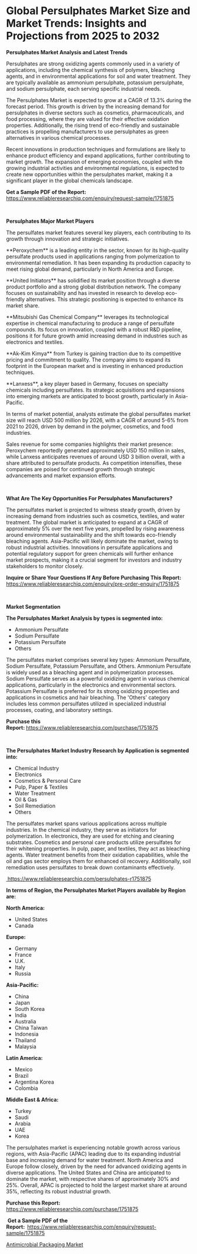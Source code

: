 <p><h1>Global Persulphates Market Size and Market Trends: Insights and Projections from 2025 to 2032</h1></p><p><strong>Persulphates Market Analysis and Latest Trends</strong></p>
<p><p>Persulphates are strong oxidizing agents commonly used in a variety of applications, including the chemical synthesis of polymers, bleaching agents, and in environmental applications for soil and water treatment. They are typically available as ammonium persulphate, potassium persulphate, and sodium persulphate, each serving specific industrial needs.</p><p>The Persulphates Market is expected to grow at a CAGR of 13.3% during the forecast period. This growth is driven by the increasing demand for persulphates in diverse sectors such as cosmetics, pharmaceuticals, and food processing, where they are valued for their effective oxidation properties. Additionally, the rising trend of eco-friendly and sustainable practices is propelling manufacturers to use persulphates as green alternatives in various chemical processes.</p><p>Recent innovations in production techniques and formulations are likely to enhance product efficiency and expand applications, further contributing to market growth. The expansion of emerging economies, coupled with the growing industrial activities and environmental regulations, is expected to create new opportunities within the persulphates market, making it a significant player in the global chemicals landscape.</p></p>
<p><strong>Get a Sample PDF of the Report:&nbsp;</strong> <a href="https://www.reliableresearchiq.com/enquiry/request-sample/1751875?utm_campaign=3046&utm_medium=2&utm_source=Github&utm_content=ia&utm_term=01042025&utm_id=persulphates">https://www.reliableresearchiq.com/enquiry/request-sample/1751875</a></p>
<p>&nbsp;</p>
<p><strong>Persulphates Major Market Players</strong></p>
<p><p>The persulfates market features several key players, each contributing to its growth through innovation and strategic initiatives. </p><p>**Peroxychem** is a leading entity in the sector, known for its high-quality persulfate products used in applications ranging from polymerization to environmental remediation. It has been expanding its production capacity to meet rising global demand, particularly in North America and Europe.</p><p>**United Initiators** has solidified its market position through a diverse product portfolio and a strong global distribution network. The company focuses on sustainability and has invested in research to develop eco-friendly alternatives. This strategic positioning is expected to enhance its market share.</p><p>**Mitsubishi Gas Chemical Company** leverages its technological expertise in chemical manufacturing to produce a range of persulfate compounds. Its focus on innovation, coupled with a robust R&D pipeline, positions it for future growth amid increasing demand in industries such as electronics and textiles.</p><p>**Ak-Kim Kimya** from Turkey is gaining traction due to its competitive pricing and commitment to quality. The company aims to expand its footprint in the European market and is investing in enhanced production techniques.</p><p>**Lanxess**, a key player based in Germany, focuses on specialty chemicals including persulfates. Its strategic acquisitions and expansions into emerging markets are anticipated to boost growth, particularly in Asia-Pacific.</p><p>In terms of market potential, analysts estimate the global persulfates market size will reach USD 500 million by 2026, with a CAGR of around 5-6% from 2021 to 2026, driven by demand in the polymer, cosmetics, and food industries.</p><p>Sales revenue for some companies highlights their market presence: Peroxychem reportedly generated approximately USD 150 million in sales, while Lanxess anticipates revenues of around USD 3 billion overall, with a share attributed to persulfate products. As competition intensifies, these companies are poised for continued growth through strategic advancements and market expansion efforts.</p></p>
<p>&nbsp;</p>
<p><strong>What Are The Key Opportunities For Persulphates Manufacturers?</strong></p>
<p><p>The persulfates market is projected to witness steady growth, driven by increasing demand from industries such as cosmetics, textiles, and water treatment. The global market is anticipated to expand at a CAGR of approximately 5% over the next five years, propelled by rising awareness around environmental sustainability and the shift towards eco-friendly bleaching agents. Asia-Pacific will likely dominate the market, owing to robust industrial activities. Innovations in persulfate applications and potential regulatory support for green chemicals will further enhance market prospects, making it a crucial segment for investors and industry stakeholders to monitor closely.</p></p>
<p><strong>Inquire or Share Your Questions If Any Before Purchasing This Report:</strong> <a href="https://www.reliableresearchiq.com/enquiry/pre-order-enquiry/1751875?utm_campaign=3046&utm_medium=2&utm_source=Github&utm_content=ia&utm_term=01042025&utm_id=persulphates">https://www.reliableresearchiq.com/enquiry/pre-order-enquiry/1751875</a></p>
<p>&nbsp;</p>
<p><strong>Market Segmentation</strong></p>
<p><strong>The Persulphates Market Analysis by types is segmented into:</strong></p>
<p><ul><li>Ammonium Persulfate</li><li>Sodium Persulfate</li><li>Potassium Persulfate</li><li>Others</li></ul></p>
<p><p>The persulfates market comprises several key types: Ammonium Persulfate, Sodium Persulfate, Potassium Persulfate, and Others. Ammonium Persulfate is widely used as a bleaching agent and in polymerization processes. Sodium Persulfate serves as a powerful oxidizing agent in various chemical applications, particularly in the electronics and environmental sectors. Potassium Persulfate is preferred for its strong oxidizing properties and applications in cosmetics and hair bleaching. The 'Others' category includes less common persulfates utilized in specialized industrial processes, coating, and laboratory settings.</p></p>
<p><strong>Purchase this Report:&nbsp;</strong><a href="https://www.reliableresearchiq.com/purchase/1751875?utm_campaign=3046&utm_medium=2&utm_source=Github&utm_content=ia&utm_term=01042025&utm_id=persulphates">https://www.reliableresearchiq.com/purchase/1751875</a></p>
<p>&nbsp;</p>
<p><strong>The Persulphates Market Industry Research by Application is segmented into:</strong></p>
<p><ul><li>Chemical Industry</li><li>Electronics</li><li>Cosmetics & Personal Care</li><li>Pulp, Paper & Textiles</li><li>Water Treatment</li><li>Oil & Gas</li><li>Soil Remediation</li><li>Others</li></ul></p>
<p><p>The persulfates market spans various applications across multiple industries. In the chemical industry, they serve as initiators for polymerization. In electronics, they are used for etching and cleaning substrates. Cosmetics and personal care products utilize persulfates for their whitening properties. In pulp, paper, and textiles, they act as bleaching agents. Water treatment benefits from their oxidation capabilities, while the oil and gas sector employs them for enhanced oil recovery. Additionally, soil remediation uses persulfates to break down contaminants effectively.</p></p>
<p><a href="https://www.reliableresearchiq.com/persulphates-r1751875?utm_campaign=3046&utm_medium=2&utm_source=Github&utm_content=ia&utm_term=01042025&utm_id=persulphates">&nbsp;https://www.reliableresearchiq.com/persulphates-r1751875</a></p>
<p><strong>In terms of Region, the Persulphates Market Players available by Region are:</strong></p>
<p>
    <p> <strong> North America: </strong>
        <ul>
            <li>United States</li>
            <li>Canada</li>
        </ul>
        </p> 
    <p> <strong> Europe: </strong>
        <ul>
            <li>Germany</li>
            <li>France</li>
            <li>U.K.</li>
            <li>Italy</li>
            <li>Russia</li>
        </ul>
        </p> 
    <p> <strong> Asia-Pacific: </strong>
        <ul>
            <li>China</li>
            <li>Japan</li>
            <li>South Korea</li>
            <li>India</li>
            <li>Australia</li>
            <li>China Taiwan</li>
            <li>Indonesia</li>
            <li>Thailand</li>
            <li>Malaysia</li>
        </ul>
        </p> 
    <p> <strong> Latin America: </strong>
        <ul>
            <li>Mexico</li>
            <li>Brazil</li>
            <li>Argentina Korea</li>
            <li>Colombia</li>
        </ul>
        </p> 
    <p> <strong> Middle East & Africa: </strong>
        <ul>
            <li>Turkey</li>
            <li>Saudi</li>
            <li>Arabia</li>
            <li>UAE</li>
            <li>Korea</li>
        </ul>
    </p>
    </p>
<p><p>The persulphates market is experiencing notable growth across various regions, with Asia-Pacific (APAC) leading due to its expanding industrial base and increasing demand for water treatment. North America and Europe follow closely, driven by the need for advanced oxidizing agents in diverse applications. The United States and China are anticipated to dominate the market, with respective shares of approximately 30% and 25%. Overall, APAC is projected to hold the largest market share at around 35%, reflecting its robust industrial growth.</p></p>
<p><strong>Purchase this Report: </strong><a href="https://www.reliableresearchiq.com/purchase/1751875?utm_campaign=3046&utm_medium=2&utm_source=Github&utm_content=ia&utm_term=01042025&utm_id=persulphates">https://www.reliableresearchiq.com/purchase/1751875</a></p>
<p>&nbsp;<strong>Get a Sample PDF of the Report:&nbsp;&nbsp;</strong><a href="https://www.reliableresearchiq.com/enquiry/request-sample/1751875?utm_campaign=3046&utm_medium=2&utm_source=Github&utm_content=ia&utm_term=01042025&utm_id=persulphates">https://www.reliableresearchiq.com/enquiry/request-sample/1751875</a></p>
<p><strong></strong></p>
<p><p><a href="https://github.com/dailyspunj47/Market-Research-Report-List-1/blob/main/antimicrobial-packaging-market.md?utm_campaign=3046&utm_medium=2&utm_source=Github&utm_content=ia&utm_term=01042025&utm_id=persulphates">Antimicrobial Packaging Market</a></p></p>